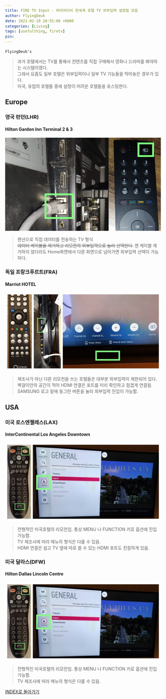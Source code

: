```yaml
---
title: FIRE TV Input - 파이어티비 전세계 호텔 TV 외부입력 설정법 모음
author: FlyingDeuk
date: 2021-02-10 20:55:00 +0800
categories: [Living]
tags: [usefulthing, firetv]
pin:
---
```


`FlyingDeuk's`
> 과거 호텔에서는 TV를 통해서 컨텐츠를 직접 구매해서 영화나 드라마를 봐야하는 시스템이였다. <br>
그래서 요즘도 일부 호텔은 외부입력이나 일부 TV 기능들을 막아놓은 경우가 있다. <br>
미국, 유럽의 호텔들 중에 설정이 어려운 호텔들을 포스팅한다.


## Europe
### 영국 런던(LHR)
#### Hilton Garden Inn Terminal 2 & 3
![input](/img/living/fire/lhr.jpg)
>랜선으로 직접 데이터를 전송하는 TV 형식 <br>
~~데이터 케이블을 제거하고 리모컨의 외부입력으로 눌러 선택한다.~~
랜 케이블 제거하지 않더라도 Home화면에서 다른 화면으로 넘어가면 외부입력 선택이 가능하다.

### 독일 프랑크푸르트(FRA)
#### Marriot HOTEL
![input](/img/living/fire/fra.jpg)
>제조사가 아닌 다른 리모컨을 쓰는 호텔들은 대부분 외부입력이 제한되어 있다. <br>
벽걸이안의 공간이 적어 HDMI 연결은 포트를 미리 확인하고 힘겹게 연결됨. <br>
SAMSUNG 로고 밑에 동그란 버튼을 눌러 외부입력 진입이 가능함.

## USA
### 미국 로스엔젤레스(LAX)
#### InterContinental Los Angeles Downtown
![input](/img/living/fire/lax.jpg)
>전형적인 미국호텔의 리모컨임. 통상 MENU 나 FUNCTION 키로 옵션에 진입 가능함. <br>
TV 제조사에 따라 메뉴의 형식은 다를 수 있음. <br>
HDMI 연결은 쉽고 TV 옆에 따로 쓸 수 있는 HDMI 포트도 친절하게 있음.

### 미국 달라스(DFW)
#### Hilton Dallas Lincoln Centre
![input](/img/living/fire/lax.jpg)
>전형적인 미국호텔의 리모컨임. 통상 MENU 나 FUNCTION 키로 옵션에 진입 가능함. <br>
TV 제조사에 따라 메뉴의 형식은 다를 수 있음. <br>


[INDEX로 돌아가기](/posts/FireTV/)
